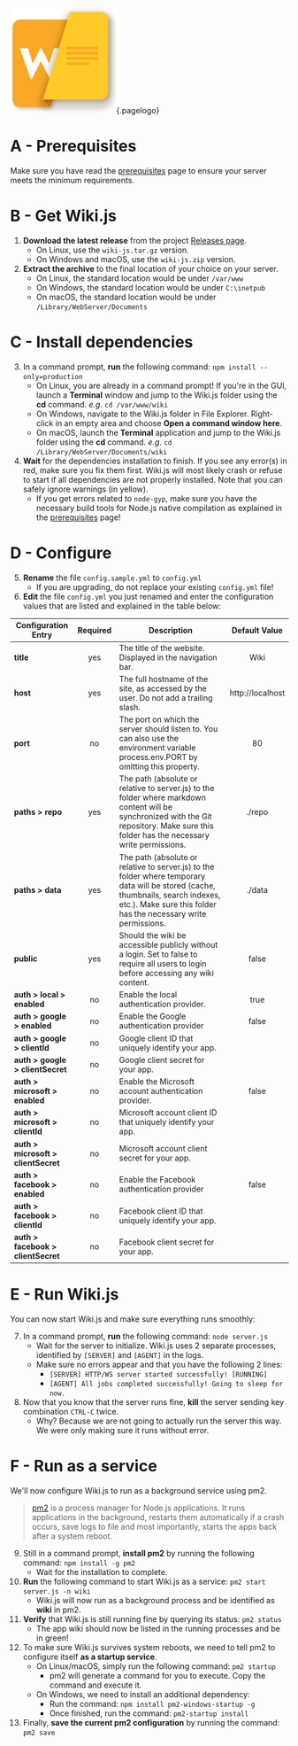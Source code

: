 <!-- TITLE: Install -->
<!-- SUBTITLE: How to install Wiki.js on your server -->
![Wiki](/uploads/page-icons/wiki.png "Wiki"){.pagelogo}
# A - Prerequisites
Make sure you have read the [prerequisites](prerequisites) page to ensure your server meets the minimum requirements.

# B - Get Wiki.js
1. **Download the latest release** from the project [Releases page](https://github.com/Requarks/wiki/releases).
	- On Linux, use the `wiki-js.tar.gz` version.
	- On Windows and macOS, use the `wiki-js.zip` version.
2. **Extract the archive** to the final location of your choice on your server.
	- On Linux, the standard location would be under `/var/www`
	- On Windows, the standard location would be under `C:\inetpub`
	- On macOS, the standard location would be under `/Library/WebServer/Documents`

# C - Install dependencies
3. In a command prompt, **run** the following command: `npm install --only=production`
	- On Linux, you are already in a command prompt! If you're in the GUI, launch a **Terminal** window and jump to the Wiki.js folder using the **cd** command. *e.g.* `cd /var/www/wiki`
	- On Windows, navigate to the Wiki.js folder in File Explorer. Right-click in an empty area and choose **Open a command window here**.
	- On macOS, launch the **Terminal** application and jump to the Wiki.js folder using the **cd** command. *e.g.* `cd /Library/WebServer/Documents/wiki`
4. **Wait** for the dependencies installation to finish. If you see any error(s) in red, make sure you fix them first. Wiki.js will most likely crash or refuse to start if all dependencies are not properly installed. Note that you can safely ignore warnings (in yellow).
	- If you get errors related to `node-gyp`, make sure you have the necessary build tools for Node.js native compilation as explained in the [prerequisites](prerequisites) page!

# D - Configure
5. **Rename** the file `config.sample.yml` to `config.yml`
	- If you are upgrading, do not replace your existing `config.yml` file!
6. **Edit** the file `config.yml` you just renamed and enter the configuration values that are listed and explained in the table below:

| Configuration Entry | Required | Description                                                                                                                          |   Default Value  |
|---------------------|:--------:|--------------------------------------------------------------------------------------------------------------------------------------|:----------------:|
| **title**           | yes      | The title of the website. Displayed in the navigation bar.                                                                           | Wiki             |
| **host**            | yes      | The full hostname of the site, as accessed by the user. Do not add a trailing slash.                                                 | http://localhost |
| **port**            | no       | The port on which the server should listen to. You can also use the environment variable process.env.PORT by omitting this property. | 80               |
| **paths > repo**    | yes      | The path (absolute or relative to server.js) to the folder where markdown content will be synchronized with the Git repository. Make sure this folder has the necessary write permissions. | ./repo |
| **paths > data**    | yes      | The path (absolute or relative to server.js) to the folder where temporary data will be stored (cache, thumbnails, search indexes, etc.). Make sure this folder has the necessary write permissions. | ./data |
| **public**          | yes      | Should the wiki be accessible publicly without a login. Set to false to require all users to login before accessing any wiki content. | false |
| **auth > local > enabled**          | no | Enable the local authentication provider. | true |
| **auth > google > enabled**         | no | Enable the Google authentication provider | false |
| **auth > google > clientId**        | no | Google client ID that uniquely identify your app. | |
| **auth > google > clientSecret**    | no | Google client secret for your app. | |
| **auth > microsoft > enabled**      | no | Enable the Microsoft account authentication provider. | false |
| **auth > microsoft > clientId**     | no | Microsoft account client ID that uniquely identify your app. | |
| **auth > microsoft > clientSecret** | no | Microsoft account client secret for your app. | |
| **auth > facebook > enabled**       | no | Enable the Facebook authentication provider | false |
| **auth > facebook > clientId**      | no | Facebook client ID that uniquely identify your app. | |
| **auth > facebook > clientSecret**  | no | Facebook client secret for your app. | |


# E - Run Wiki.js
You can now start Wiki.js and make sure everything runs smoothly:

7. In a command prompt, **run** the following command: `node server.js`
	- Wait for the server to initialize. Wiki.js uses 2 separate processes, identified by `[SERVER]` and `[AGENT]` in the logs.
	- Make sure no errors appear and that you have the following 2 lines:
		- `[SERVER] HTTP/WS server started successfully! [RUNNING]`
		- `[AGENT] All jobs completed successfully! Going to sleep for now.`
8. Now that you know that the server runs fine, **kill** the server sending key combination `CTRL-C` twice.
	- Why? Because we are not going to actually run the server this way. We were only making sure it runs without error.

# F - Run as a service
We'll now configure Wiki.js to run as a background service using pm2.

> [pm2](http://pm2.keymetrics.io/) is a process manager for Node.js applications. It runs applications in the background, restarts them automatically if a crash occurs, save logs to file and most importantly, starts the apps back after a system reboot.

9. Still in a command prompt, **install pm2** by running the following command: `npm install -g pm2`
	- Wait for the installation to complete.
10. **Run** the following command to start Wiki.js as a service: `pm2 start server.js -n wiki`
	- Wiki.js will now run as a background process and be identified as **wiki** in pm2.
11. **Verify** that Wiki.js is still running fine by querying its status: `pm2 status` 
	- The app wiki should now be listed in the running processes and be in green!
12. To make sure Wiki.js survives system reboots, we need to tell pm2 to configure itself **as a startup service**.
	- On Linux/macOS, simply run the following command: `pm2 startup`
		- pm2 will generate a command for you to execute. Copy the command and execute it.
	- On Windows, we need to install an additional dependency:
		- Run the command: `npm install pm2-windows-startup -g`
		- Once finished, run the command: `pm2-startup install`
13. Finally, **save the current pm2 configuration** by running the command: `pm2 save`
	

